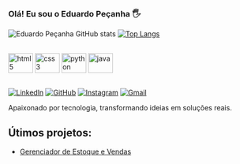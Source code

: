 
### Olá! Eu sou o Eduardo Peçanha 🖐️

![Eduardo Peçanha GitHub stats](https://github-readme-stats.vercel.app/api?username=EduardoPec&show_icons=true&theme=dracula)
[![Top Langs](https://github-readme-stats.vercel.app/api/top-langs/?username=EduardoPec)](https://github.com/anuraghazra/github-readme-stats)

<div style="display: inline_block"><br/>
  <img align="center" alt="html5" height="40" width="50" src="https://cdn.jsdelivr.net/gh/devicons/devicon@latest/icons/html5/html5-original.svg" />
  <img align="center" alt="css3" height="40" width="50" src="https://cdn.jsdelivr.net/gh/devicons/devicon@latest/icons/css3/css3-original.svg" />
  <img align="center" alt="python" height="40" width="50" src="https://cdn.jsdelivr.net/gh/devicons/devicon@latest/icons/python/python-original.svg" />
  <img align="center" alt="java" height="40" width="50" src="https://cdn.jsdelivr.net/gh/devicons/devicon@latest/icons/java/java-original.svg" />          
</div><br/>

[![Linkedln](https://img.shields.io/badge/LinkedIn-0077B5?style=for-the-badge&logo=linkedin&logoColor=white)](https://www.linkedin.com/in/eduardope%C3%A7anhasantos/)
[![GitHub](https://img.shields.io/badge/GitHub-100000?style=for-the-badge&logo=github&logoColor=white)](https://github.com/EduardoPec)
[![Instagram](https://img.shields.io/badge/Instagram-E4405F?style=for-the-badge&logo=instagram&logoColor=white)](https://www.instagram.com/dudupecanha_/)
[![Gmail](https://img.shields.io/badge/Gmail-D14836?style=for-the-badge&logo=gmail&logoColor=white)](https://eduardopecanha05@gmail.com)

Apaixonado por tecnologia, transformando ideias em soluções reais.

## Útimos projetos:
- [Gerenciador de Estoque e Vendas](https://github.com/EduardoPec/Gerenciador-de-Estoque-e-Vendas)<br/>



